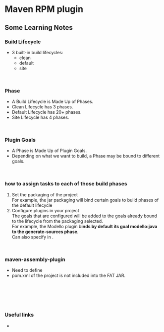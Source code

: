 # Maven RPM plugin 

## Some Learning Notes ##

### Build Lifecycle ###
* 3 built-in build lifecycles:
  * clean
  * default
  * site

&nbsp;

### Phase ###
* A Build Lifecycle is Made Up of Phases. 
* Clean Lifecycle has 3 phases. 
* Default Lifecycle has 20+ phases.
* Site Lifecycle has 4 phases. 

&nbsp;

### Plugin Goals ###
* A Phase is Made Up of Plugin Goals.
* Depending on what we want to build, a Phase may be bound to different goals. 

&nbsp;

### how to assign tasks to each of those build phases ###
1. Set the packaging of the project  
  For example, the jar packaging will bind certain goals to build phases of the default lifecycle
2. Configure plugins in your project  
  The goals that are configured will be added to the goals already bound to the lifecycle from the packaging selected.  
  For example, the Modello plugin b**inds by default its goal modello:java to the generate-sources phase**.   
  Can also specify in <phase>. 
  
&nbsp;

### maven-assembly-plugin ###
* Need to define <phase>
* pom.xml of the project is not included into the FAT JAR.

&nbsp;

&nbsp;
----
### Useful links ###
* []()